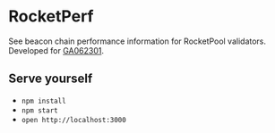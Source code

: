 # RocketPerf
See beacon chain performance information for RocketPool validators.
Developed for [GA062301](https://dao.rocketpool.net/t/round-6-gmc-call-for-grant-applications-deadline-is-november-11/2264/2).

## Serve yourself
- `npm install`
- `npm start`
- `open http://localhost:3000`
